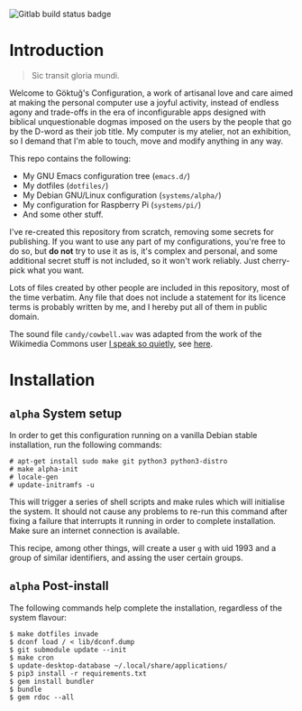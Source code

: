 <img
 src="https://gitlab.com/cadadr/configuration/badges/master/build.svg"
 alt="Gitlab build status badge" />

Introduction
============

> Sic transit gloria mundi.

Welcome to Göktuğ's Configuration, a work of artisanal love and care
aimed at making the personal computer use a joyful activity, instead of
endless agony and trade-offs in the era of inconfigurable apps designed
with biblical unquestionable dogmas imposed on the users by the people
that go by the D-word as their job title. My computer is my atelier, not
an exhibition, so I demand that I'm able to touch, move and modify
anything in any way.

This repo contains the following:

-   My GNU Emacs configuration tree (`emacs.d/`)
-   My dotfiles (`dotfiles/`)
-   My Debian GNU/Linux configuration (`systems/alpha/`)
-   My configuration for Raspberry Pi (`systems/pi/`)
-   And some other stuff.

I've re-created this repository from scratch, removing some secrets for
publishing. If you want to use any part of my configurations, you're
free to do so, but **do not** try to use it as is, it's complex and
personal, and some additional secret stuff is not included, so it won't
work reliably. Just cherry-pick what you want.

Lots of files created by other people are included in this repository,
most of the time verbatim. Any file that does not include a statement
for its licence terms is probably written by me, and I hereby put all of
them in public domain.

The sound file `candy/cowbell.wav` was adapted from the work of the
Wikimedia Commons user [I speak so
quietly](https://commons.wikimedia.org/w/index.php?title=User:I_speak_so_quietly),
see [here](https://commons.wikimedia.org/wiki/File:808,_cowbell.OGG).

Installation
============

`alpha` System setup
--------------------

In order to get this configuration running on a vanilla Debian stable
installation, run the following commands:

```
# apt-get install sudo make git python3 python3-distro
# make alpha-init
# locale-gen
# update-initramfs -u
```

This will trigger a series of shell scripts and make rules which will
initialise the system. It should not cause any problems to re-run this
command after fixing a failure that interrupts it running in order to
complete installation. Make sure an internet connection is available.

This recipe, among other things, will create a user `g` with uid 1993
and a group of similar identifiers, and assing the user certain groups.

`alpha` Post-install
--------------------

The following commands help complete the installation, regardless of the
system flavour:

```
$ make dotfiles invade
$ dconf load / < lib/dconf.dump
$ git submodule update --init
$ make cron
$ update-desktop-database ~/.local/share/applications/
$ pip3 install -r requirements.txt
$ gem install bundler
$ bundle
$ gem rdoc --all
```
